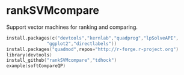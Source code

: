 rankSVMcompare
==============

Support vector machines for ranking and comparing.

```s
install.packages(c("devtools","kernlab","quadprog","lpSolveAPI",
	           "ggplot2","directlabels"))
install.packages("quadmod",repos="http://r-forge.r-project.org")
library(devtools)
install_github("rankSVMcompare","tdhock")
example(softCompareQP)
```
